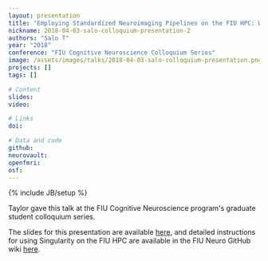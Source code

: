 ```yaml
---
layout: presentation
title: "Employing Standardized Neuroimaging Pipelines on the FIU HPC: What, Why, and How"
nickname: 2018-04-03-salo-colloquium-presentation-2
authors: "Salo T"
year: "2018"
conference: "FIU Cognitive Neuroscience Colloquium Series"
image: /assets/images/talks/2018-04-03-salo-colloquium-presentation.png
projects: []
tags: []

# Content
slides:
video:

# Links
doi:

# Data and code
github:
neurovault:
openfmri:
osf:
---
```

{% include JB/setup %}

Taylor gave this talk at the FIU Cognitive Neuroscience program's graduate
student colloquium series.

The slides for this presentation are available
[here](https://drive.google.com/open?id=1XYrjyxEFSx206I2eznluNNKNBKReVR4Z),
and detailed instructions for using Singularity on the FIU HPC are available in
the FIU Neuro GitHub wiki
[here](https://github.com/FIU-Neuro/department-wiki/wiki/Instructions:-Using-Singularity-on-the-HPC).
